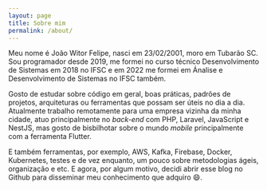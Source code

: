 ```yaml
---
layout: page
title: Sobre mim
permalink: /about/
---
```


Meu nome é João Witor Felipe, nasci em 23/02/2001, moro em Tubarão SC. Sou programador desde 2019, me formei no curso técnico Desenvolvimento de Sistemas em 2018 no IFSC e em 2022 me formei em Ánalise e Desenvolvimento de Sistemas no IFSC também.

Gosto de estudar sobre código em geral, boas práticas, padrões de projetos, arquiteturas ou ferramentas que possam ser úteis no dia a dia. 
Atualmente trabalho remotamente para uma empresa vizinha da minha cidade, atuo principalmente no <i>back-end</i> com PHP, Laravel, JavaScript e NestJS, mas gosto de bisbilhotar sobre o mundo <i>mobile</i> principalmente com a ferramenta Flutter. 

E também ferramentas, por exemplo, AWS, Kafka, Firebase, Docker, Kubernetes, testes e
de vez enquanto, um pouco sobre metodologias ágeis, organização e etc.
E agora, por algum motivo, decidi abrir esse blog no Github para disseminar meu conhecimento que adquiro &#128516;.
